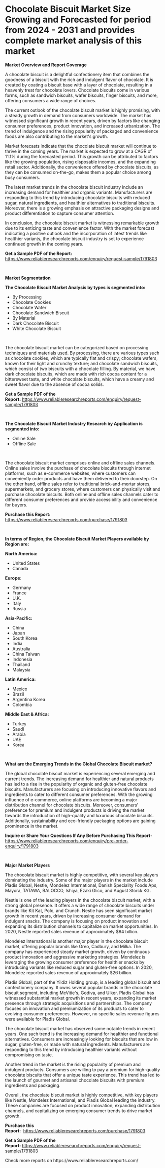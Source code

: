 <p><h1>Chocolate Biscuit Market Size Growing and Forecasted for period from 2024 - 2031 and provides complete market analysis of this market</h1></p><p><strong>Market Overview and Report Coverage</strong></p>
<p><p>A chocolate biscuit is a delightful confectionery item that combines the goodness of a biscuit with the rich and indulgent flavor of chocolate. It is created by coating a biscuit base with a layer of chocolate, resulting in a heavenly treat for chocolate lovers. Chocolate biscuits come in various forms, such as sandwich biscuits, wafer biscuits, finger biscuits, and more, offering consumers a wide range of choices.</p><p>The current outlook of the chocolate biscuit market is highly promising, with a steady growth in demand from consumers worldwide. The market has witnessed significant growth in recent years, driven by factors like changing consumer preferences, product innovation, and increased urbanization. The trend of indulgence and the rising popularity of packaged and convenience foods are also contributing to the market's growth.</p><p>Market forecasts indicate that the chocolate biscuit market will continue to thrive in the coming years. The market is expected to grow at a CAGR of 11.1% during the forecasted period. This growth can be attributed to factors like the growing population, rising disposable incomes, and the expanding retail sector. Additionally, the convenience offered by chocolate biscuits, as they can be consumed on-the-go, makes them a popular choice among busy consumers.</p><p>The latest market trends in the chocolate biscuit industry include an increasing demand for healthier and organic variants. Manufacturers are responding to this trend by introducing chocolate biscuits with reduced sugar, natural ingredients, and healthier alternatives to traditional biscuits. Moreover, there is a growing emphasis on attractive packaging designs and product differentiation to capture consumer attention.</p><p>In conclusion, the chocolate biscuit market is witnessing remarkable growth due to its enticing taste and convenience factor. With the market forecast indicating a positive outlook and the incorporation of latest trends like healthier variants, the chocolate biscuit industry is set to experience continued growth in the coming years.</p></p>
<p><strong>Get a Sample PDF of the Report:</strong> <a href="https://www.reliableresearchreports.com/enquiry/request-sample/1791803">https://www.reliableresearchreports.com/enquiry/request-sample/1791803</a></p>
<p>&nbsp;</p>
<p><strong>Market Segmentation</strong></p>
<p><strong>The Chocolate Biscuit Market Analysis by types is segmented into:</strong></p>
<p><ul><li>By Processing</li><li>Chocolate Cookies</li><li>Chocolate Wafer</li><li>Chocolate Sandwich Biscuit</li><li>By Material</li><li>Dark Chocolate Biscuit</li><li>White Chocolate Biscuit</li></ul></p>
<p>&nbsp;</p>
<p><p>The chocolate biscuit market can be categorized based on processing techniques and materials used. By processing, there are various types such as chocolate cookies, which are typically flat and crispy; chocolate wafers, known for their light and crunchy texture; and chocolate sandwich biscuits, which consist of two biscuits with a chocolate filling. By material, we have dark chocolate biscuits, which are made with rich cocoa content for a bittersweet taste, and white chocolate biscuits, which have a creamy and sweet flavor due to the absence of cocoa solids.</p></p>
<p><strong>Get a Sample PDF of the Report:</strong>&nbsp;<a href="https://www.reliableresearchreports.com/enquiry/request-sample/1791803">https://www.reliableresearchreports.com/enquiry/request-sample/1791803</a></p>
<p>&nbsp;</p>
<p><strong>The Chocolate Biscuit Market Industry Research by Application is segmented into:</strong></p>
<p><ul><li>Online Sale</li><li>Offline Sale</li></ul></p>
<p>&nbsp;</p>
<p><p>The chocolate biscuit market comprises online and offline sales channels. Online sales involve the purchase of chocolate biscuits through internet platforms, such as e-commerce websites, where customers can conveniently order products and have them delivered to their doorstep. On the other hand, offline sales refer to traditional brick-and-mortar stores, supermarkets, and grocery stores, where customers can physically visit and purchase chocolate biscuits. Both online and offline sales channels cater to different consumer preferences and provide accessibility and convenience for buyers.</p></p>
<p><strong>Purchase this Report:</strong>&nbsp; <a href="https://www.reliableresearchreports.com/purchase/1791803">https://www.reliableresearchreports.com/purchase/1791803</a></p>
<p>&nbsp;</p>
<p><strong>In terms of Region, the Chocolate Biscuit Market Players available by Region are:</strong></p>
<p>
    <p> <strong> North America: </strong>
        <ul>
            <li>United States</li>
            <li>Canada</li>
        </ul>
        </p> 
    <p> <strong> Europe: </strong>
        <ul>
            <li>Germany</li>
            <li>France</li>
            <li>U.K.</li>
            <li>Italy</li>
            <li>Russia</li>
        </ul>
        </p> 
    <p> <strong> Asia-Pacific: </strong>
        <ul>
            <li>China</li>
            <li>Japan</li>
            <li>South Korea</li>
            <li>India</li>
            <li>Australia</li>
            <li>China Taiwan</li>
            <li>Indonesia</li>
            <li>Thailand</li>
            <li>Malaysia</li>
        </ul>
        </p> 
    <p> <strong> Latin America: </strong>
        <ul>
            <li>Mexico</li>
            <li>Brazil</li>
            <li>Argentina Korea</li>
            <li>Colombia</li>
        </ul>
        </p> 
    <p> <strong> Middle East & Africa: </strong>
        <ul>
            <li>Turkey</li>
            <li>Saudi</li>
            <li>Arabia</li>
            <li>UAE</li>
            <li>Korea</li>
        </ul>
    </p>
    </p>
<p>&nbsp;</p>
<p><strong>What are the Emerging Trends in the Global Chocolate Biscuit market?</strong></p>
<p><p>The global chocolate biscuit market is experiencing several emerging and current trends. The increasing demand for healthier and natural products has led to a rise in the popularity of organic and gluten-free chocolate biscuits. Manufacturers are focusing on introducing innovative flavors and ingredients to cater to different consumer preferences. With the growing influence of e-commerce, online platforms are becoming a major distribution channel for chocolate biscuits. Moreover, consumers' preference for premium and indulgent products is driving the market towards the introduction of high-quality and luxurious chocolate biscuits. Additionally, sustainability and eco-friendly packaging options are gaining prominence in the market.</p></p>
<p><strong>Inquire or Share Your Questions If Any Before Purchasing This Report</strong>- <a href="https://www.reliableresearchreports.com/enquiry/pre-order-enquiry/1791803">https://www.reliableresearchreports.com/enquiry/pre-order-enquiry/1791803</a></p>
<p>&nbsp;</p>
<p><strong>Major Market Players</strong></p>
<p><p>The chocolate biscuit market is highly competitive, with several key players dominating the industry. Some of the major players in the market include Pladis Global, Nestle, Mondelez International, Danish Speciality Foods Aps, Mayora, TATAWA, BALOCCO, Ishiya, Ezaki Glico, and August Storck KG.</p><p>Nestle is one of the leading players in the chocolate biscuit market, with a strong global presence. It offers a wide range of chocolate biscuits under brands like Kit Kat, Polo, and Crunch. Nestle has seen significant market growth in recent years, driven by increasing consumer demand for indulgent snacks. The company is focusing on product innovation and expanding its distribution channels to capitalize on market opportunities. In 2020, Nestle reported sales revenue of approximately $84 billion.</p><p>Mondelez International is another major player in the chocolate biscuit market, offering popular brands like Oreo, Cadbury, and Milka. The company has experienced steady market growth, driven by continuous product innovation and aggressive marketing strategies. Mondelez is leveraging the growing consumer preference for healthier snacks by introducing variants like reduced sugar and gluten-free options. In 2020, Mondelez reported sales revenue of approximately $26 billion.</p><p>Pladis Global, part of the Yildiz Holding group, is a leading global biscuit and confectionery company. It owns several popular brands in the chocolate biscuit segment, including McVitie's, Godiva, and Ulker. Pladis Global has witnessed substantial market growth in recent years, expanding its market presence through strategic acquisitions and partnerships. The company focuses on innovation and premiumization of its products to cater to evolving consumer preferences. However, no specific sales revenue figures were available for Pladis Global.</p><p>The chocolate biscuit market has observed some notable trends in recent years. One such trend is the increasing demand for healthier and functional alternatives. Consumers are increasingly looking for biscuits that are low in sugar, gluten-free, or made with natural ingredients. Manufacturers are responding to this trend by introducing healthier variants without compromising on taste.</p><p>Another trend in the market is the rising popularity of premium and indulgent products. Consumers are willing to pay a premium for high-quality chocolate biscuits that offer a unique taste experience. This trend has led to the launch of gourmet and artisanal chocolate biscuits with premium ingredients and packaging.</p><p>Overall, the chocolate biscuit market is highly competitive, with key players like Nestle, Mondelez International, and Pladis Global leading the industry. These companies are focused on product innovation, expanding distribution channels, and capitalizing on emerging consumer trends to drive market growth.</p></p>
<p><strong>Purchase this Report:</strong>&nbsp;&nbsp;<a href="https://www.reliableresearchreports.com/purchase/1791803">https://www.reliableresearchreports.com/purchase/1791803</a></p>
<p></p>
<p><strong>Get a Sample PDF of the Report:</strong>&nbsp;<a href="https://www.reliableresearchreports.com/enquiry/request-sample/1791803">https://www.reliableresearchreports.com/enquiry/request-sample/1791803</a></p>
<p>Check more reports on https://www.reliableresearchreports.com/</p>